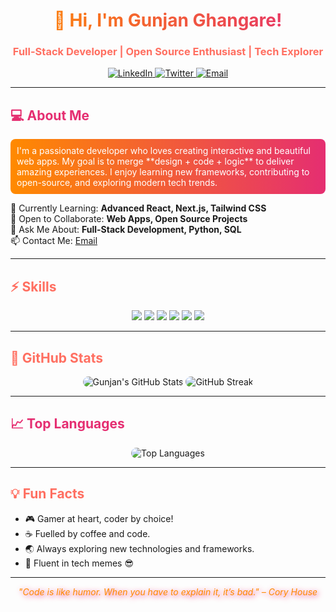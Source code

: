 <!-- 🌟 Welcome Section with Gradient -->
<h1 align="center" style="background: linear-gradient(90deg, #ff8a00, #e52e71); -webkit-background-clip: text; color: transparent;">
  👋 Hi, I'm Gunjan Ghangare!
</h1>
<h3 align="center" style="color:#ff6f61;">Full-Stack Developer | Open Source Enthusiast | Tech Explorer</h3>

<p align="center">
  <a href="https://www.linkedin.com/in/your-linkedin/">
    <img alt="LinkedIn" src="https://img.shields.io/badge/LinkedIn-0077B5?style=for-the-badge&logo=linkedin&logoColor=white&labelColor=0A66C2&animation=shine"/>
  </a>
  <a href="https://twitter.com/your-twitter">
    <img alt="Twitter" src="https://img.shields.io/badge/Twitter-1DA1F2?style=for-the-badge&logo=twitter&logoColor=white&labelColor=0d8ddb&animation=shine"/>
  </a>
  <a href="mailto:your-email@gmail.com">
    <img alt="Email" src="https://img.shields.io/badge/Email-D14836?style=for-the-badge&logo=gmail&logoColor=white&labelColor=c71610&animation=shine"/>
  </a>
</p>

---

<!-- 💻 About Me Section with Highlight -->
<h2 style="color:#e52e71;">💻 About Me</h2>
<p style="background: linear-gradient(to right, #ff8a00, #e52e71); padding: 10px; border-radius: 8px; color:white;">
I'm a passionate developer who loves creating interactive and beautiful web apps. My goal is to merge **design + code + logic** to deliver amazing experiences. I enjoy learning new frameworks, contributing to open-source, and exploring modern tech trends.
</p>

<p>
🌱 Currently Learning: <b>Advanced React, Next.js, Tailwind CSS</b><br>
👯 Open to Collaborate: <b>Web Apps, Open Source Projects</b><br>
💬 Ask Me About: <b>Full-Stack Development, Python, SQL</b><br>
📫 Contact Me: <a href="mailto:your-email@gmail.com">Email</a>
</p>

---

<!-- ⚡ Skills Section with Neon Badges -->
<h2 style="color:#ff6f61;">⚡ Skills</h2>
<p align="center">
  <img src="https://img.shields.io/badge/HTML5-E34F26?style=for-the-badge&logo=html5&logoColor=white&labelColor=ff4500"/>
  <img src="https://img.shields.io/badge/CSS3-1572B6?style=for-the-badge&logo=css3&logoColor=white&labelColor=1e90ff"/>
  <img src="https://img.shields.io/badge/JavaScript-F7DF1E?style=for-the-badge&logo=javascript&logoColor=black&labelColor=ffeb3b"/>
  <img src="https://img.shields.io/badge/React-61DAFB?style=for-the-badge&logo=react&logoColor=black&labelColor=00d1ff"/>
  <img src="https://img.shields.io/badge/Node.js-339933?style=for-the-badge&logo=nodedotjs&logoColor=white&labelColor=32cd32"/>
  <img src="https://img.shields.io/badge/SQL-4479A1?style=for-the-badge&logo=mysql&logoColor=white&labelColor=1e90ff"/>
</p>

---

<!-- 🚀 GitHub Stats with Glow Effect -->
<h2 style="color:#ff6f61;">🚀 GitHub Stats</h2>
<p align="center">
  <img src="https://github-readme-stats.vercel.app/api?username=gunjan-creates&show_icons=true&theme=dracula&count_private=true" alt="Gunjan's GitHub Stats" style="border-radius:10px;"/>
  <img src="https://github-readme-streak-stats.herokuapp.com/?user=gunjan-creates&theme=dracula" alt="GitHub Streak" style="border-radius:10px;"/>
</p>

---

<!-- 📈 Most Used Languages with Animated Gradient -->
<h2 style="color:#e52e71;">📈 Top Languages</h2>
<p align="center">
  <img src="https://github-readme-stats.vercel.app/api/top-langs/?username=your-username&layout=compact&theme=dracula" alt="Top Languages" style="border-radius:10px;"/>
</p>

---

<!-- 💡 Fun Facts with Emojis and Glow -->
<h2 style="color:#ff6f61;">💡 Fun Facts</h2>
<ul>
  <li>🎮 Gamer at heart, coder by choice!</li>
  <li>☕ Fuelled by coffee and code.</li>
  <li>🌏 Always exploring new technologies and frameworks.</li>
  <li>💬 Fluent in tech memes 😎</li>
</ul>

---

<p align="center">
  <i style="color:#ff8a00; text-shadow: 2px 2px 8px #e52e71;">"Code is like humor. When you have to explain it, it’s bad." – Cory House</i>
</p>

